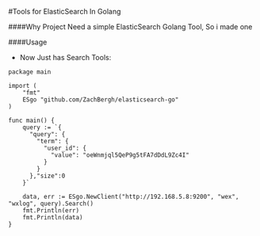 #Tools for ElasticSearch In Golang

####Why
Project Need a simple ElasticSearch Golang Tool, So i made one

####Usage

* Now Just has Search Tools:
```
package main

import (
    "fmt"
    ESgo "github.com/ZachBergh/elasticsearch-go"
)

func main() {
    query := `{
      "query": {
        "term": {
          "user_id": {
            "value": "oeWnmjql5QeP9g5tFA7dDdL9Zc4I"
          }
        }
      },"size":0
    }`

    data, err := ESgo.NewClient("http://192.168.5.8:9200", "wex", "wxlog", query).Search()
    fmt.Println(err)
    fmt.Println(data)
}
```